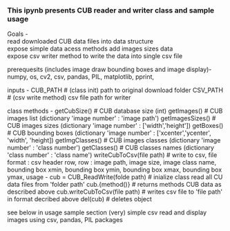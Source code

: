 ### This ipynb presents CUB reader and writer class and sample usage

Goals -   
    read downloaded CUB data files into data structure  
    expose simple data acess methods 
    add images sizes data  
    expose csv writer method to write the data into single csv file  
      
prerequesits (includes image draw bounding boxes and image display)-
    numpy,
    os,
    cv2,
    csv,
    pandas,
    PIL,
    matplotlib,
    pprint,

inputs -
    CUB_PATH # (class init) path to original download folder
    CSV_PATH # (csv write method) csv file path for writer
       
class methods -
    getCubSize()              # CUB database size  (int)
    getImages()               # CUB images list    (dictionary 'image number' : 'image path')
    getImagesSizes()          # CUB images sizes   (dictionary 'image number' : \['width','height'\])
    getBoxes()                # CUB bounding boxes (dictionary 'image number' : \['xcenter','ycenter', 'width', 'height\])
    getImgClasses()           # CUB images classes (dictionary 'image number' : 'class number')
    getClasses()              # CUB classes names  (dictionary 'class number' : 'class name')
    writeCubToCsv(file path)  # write to csv, 
        file format : 
            csv header row,
            row :
                image path,
                image size,
                image class name,
                bounding box xmin,
                bounding box ymin,
                bounding box xmax,
                bounding box ymax,
usage - 
       cub = CUB_ReadWrite(folde path)  # inialize class read all CU data files from 'folder path'
       cub.{method()}                   # returns methods CUB data as described above
       cub.writeCubToCsv(file path)     # writes csv file to 'file path' in format decribed above
       del(cub)                         # deletes object
    
see below in usage sample section (very) simple csv read and display images using csv, pandas, PIL packages
